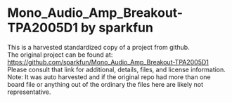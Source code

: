 
# Mono_Audio_Amp_Breakout-TPA2005D1 by sparkfun  
This is a harvested standardized copy of a project from github.  
The original project can be found at:  
https://github.com/sparkfun/Mono_Audio_Amp_Breakout-TPA2005D1  
Please consult that link for additional, details, files, and license information.  
Note: It was auto harvested and if the original repo had more than one board file or anything out of the ordinary the files here are likely not representative.  
    